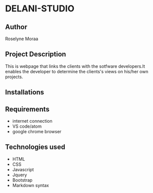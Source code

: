 # DELANI-STUDIO

## Author

Roselyne Moraa

## Project Description
This is webpage that links the clients with the sotfware developers.It enables the developer to determine the clients's views on his/her own projects.

 ## Installations

## Requirements

- internet connection
- VS code/atom
- google chrome browser

## Technologies used

+ HTML
+ CSS
+ Javascript
+ Jquery
+ Bootstrap
+ Markdown syntax 

<!-- ## Program Behaviour(BDD)


## Link to deployed site:

 https://rosellyne.github.io/Triangle-tracker/

## License

Copyright (c) Rosellyne 2019 This project is licensed under the MIT License - see the LICENSE.md file for details  -->